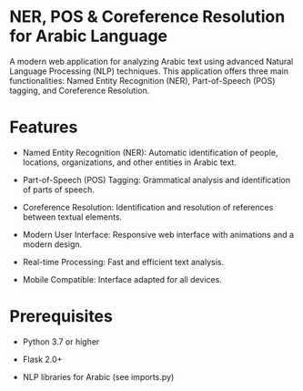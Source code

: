 # NER, POS & Coreference Resolution for Arabic Language
A modern web application for analyzing Arabic text using advanced Natural Language Processing (NLP) techniques. This application offers three main functionalities: Named Entity Recognition (NER), Part-of-Speech (POS) tagging, and Coreference Resolution.
# Features
 - Named Entity Recognition (NER): Automatic identification of people, locations, organizations, and other entities in Arabic text.

 - Part-of-Speech (POS) Tagging: Grammatical analysis and identification of parts of speech.

 - Coreference Resolution: Identification and resolution of references between textual elements.

 - Modern User Interface: Responsive web interface with animations and a modern design.

 - Real-time Processing: Fast and efficient text analysis.

 - Mobile Compatible: Interface adapted for all devices.

# Prerequisites
 - Python 3.7 or higher

 - Flask 2.0+

 - NLP libraries for Arabic (see imports.py)
